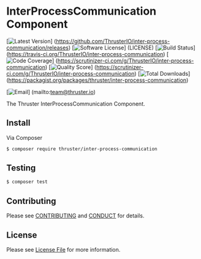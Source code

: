 # InterProcessCommunication Component

[![Latest Version](https://img.shields.io/github/release/ThrusterIO/inter-process-communication.svg?style=flat-square)]
(https://github.com/ThrusterIO/inter-process-communication/releases)
[![Software License](https://img.shields.io/badge/license-MIT-brightgreen.svg?style=flat-square)]
(LICENSE)
[![Build Status](https://img.shields.io/travis/ThrusterIO/inter-process-communication.svg?style=flat-square)]
(https://travis-ci.org/ThrusterIO/inter-process-communication)
[![Code Coverage](https://img.shields.io/scrutinizer/coverage/g/ThrusterIO/inter-process-communication.svg?style=flat-square)]
(https://scrutinizer-ci.com/g/ThrusterIO/inter-process-communication)
[![Quality Score](https://img.shields.io/scrutinizer/g/ThrusterIO/inter-process-communication.svg?style=flat-square)]
(https://scrutinizer-ci.com/g/ThrusterIO/inter-process-communication)
[![Total Downloads](https://img.shields.io/packagist/dt/thruster/inter-process-communication.svg?style=flat-square)]
(https://packagist.org/packages/thruster/inter-process-communication)

[![Email](https://img.shields.io/badge/email-team@thruster.io-blue.svg?style=flat-square)]
(mailto:team@thruster.io)

The Thruster InterProcessCommunication Component.


## Install

Via Composer

``` bash
$ composer require thruster/inter-process-communication
```


## Testing

``` bash
$ composer test
```


## Contributing

Please see [CONTRIBUTING](CONTRIBUTING.md) and [CONDUCT](CONDUCT.md) for details.


## License

Please see [License File](LICENSE) for more information.

